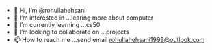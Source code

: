- 👋 Hi, I’m @rohullahehsani
- 👀 I’m interested in ...learing more about computer
- 🌱 I’m currently learning ...cs50
- 💞️ I’m looking to collaborate on ...projects 
- 📫 How to reach me ...send email rohullahehsani1999@outlook.com

<!---
rohullahehsani/rohullahehsani is a ✨ special ✨ repository because its `README.md` (this file) appears on your GitHub profile.
You can click the Preview link to take a look at your changes.
--->
